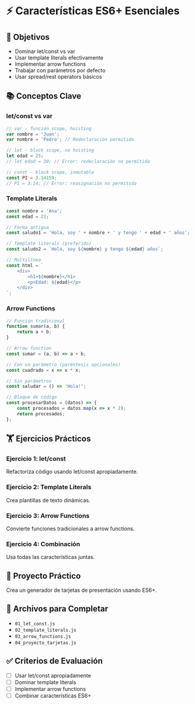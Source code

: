 # ⚡ Características ES6+ Esenciales

## 🎯 Objetivos

- Dominar let/const vs var
- Usar template literals efectivamente
- Implementar arrow functions
- Trabajar con parámetros por defecto
- Usar spread/rest operators básicos

## 📚 Conceptos Clave

### let/const vs var

```javascript
// var - función scope, hoisting
var nombre = 'Juan';
var nombre = 'Pedro'; // Redeclaración permitida

// let - block scope, no hoisting
let edad = 25;
// let edad = 30; // Error: redeclaración no permitida

// const - block scope, inmutable
const PI = 3.14159;
// PI = 3.14; // Error: reasignación no permitida
```

### Template Literals

```javascript
const nombre = 'Ana';
const edad = 22;

// Forma antigua
const saludo1 = 'Hola, soy ' + nombre + ' y tengo ' + edad + ' años';

// Template literals (preferido)
const saludo2 = `Hola, soy ${nombre} y tengo ${edad} años`;

// Multilínea
const html = `
    <div>
        <h1>${nombre}</h1>
        <p>Edad: ${edad}</p>
    </div>
`;
```

### Arrow Functions

```javascript
// Función tradicional
function sumar(a, b) {
    return a + b;
}

// Arrow function
const sumar = (a, b) => a + b;

// Con un parámetro (paréntesis opcionales)
const cuadrado = x => x * x;

// Sin parámetros
const saludar = () => 'Hola!';

// Bloque de código
const procesarDatos = (datos) => {
    const procesados = datos.map(x => x * 2);
    return procesados;
};
```

## 🏋️ Ejercicios Prácticos

### Ejercicio 1: let/const

Refactoriza código usando let/const apropiadamente.

### Ejercicio 2: Template Literals

Crea plantillas de texto dinámicas.

### Ejercicio 3: Arrow Functions

Convierte funciones tradicionales a arrow functions.

### Ejercicio 4: Combinación

Usa todas las características juntas.

## 🚀 Proyecto Práctico

Crea un generador de tarjetas de presentación usando ES6+.

## 📁 Archivos para Completar

- `01_let_const.js`
- `02_template_literals.js`
- `03_arrow_functions.js`
- `04_proyecto_tarjetas.js`

## ✅ Criterios de Evaluación

- [ ] Usar let/const apropiadamente
- [ ] Dominar template literals
- [ ] Implementar arrow functions
- [ ] Combinar características ES6+

